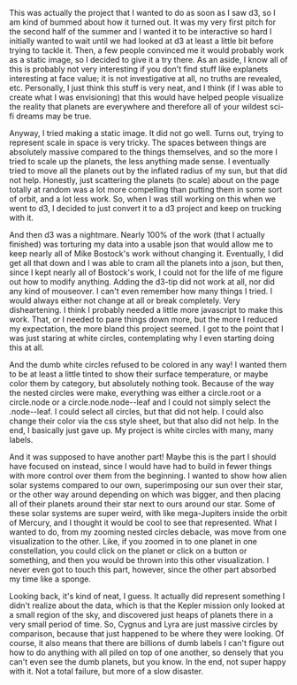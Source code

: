 This was actually the project that I wanted to do as soon as I saw d3, so I am kind of bummed about how it turned out. It was my very first pitch for the second half of the summer and I wanted it to be interactive so hard I initially wanted to wait until we had looked at d3 at least a little bit before trying to tackle it. Then, a few people convinced me it would probably work as a static image, so I decided to give it a try there. As an aside, I know all of this is probably not very interesting if you don't find stuff like explanets interesting at face value; it is not investigative at all, no truths are revealed, etc. Personally, I just think this stuff is very neat, and I think (if I was able to create what I was envisioning) that this would have helped people visualize the reality that planets are everywhere and therefore all of your wildest sci-fi dreams may be true.

Anyway, I tried making a static image. It did not go well. Turns out, trying to represent scale in space is very tricky. The spaces between things are absolutely massive compared to the things themselves, and so the more I tried to scale up the planets, the less anything made sense. I eventually tried to move all the planets out by the inflated radius of my sun, but that did not help. Honestly, just scattering the planets (to scale) about on the page totally at random was a lot more compelling than putting them in some sort of orbit, and a lot less work. So, when I was still working on this when we went to d3, I decided to just convert it to a d3 project and keep on trucking with it.

And then d3 was a nightmare. Nearly 100% of the work (that I actually finished) was torturing my data into a usable json that would allow me to keep nearly all of Mike Bostock's work without changing it. Eventually, I did get all that down and I was able to cram all the planets into a json, but then, since I kept nearly all of Bostock's work, I could not for the life of me figure out how to modify anything. Adding the d3-tip did not work at all, nor did any kind of mouseover. I can't even remember how many things I tried. I would always either not change at all or break completely. Very disheartening. I think I probably needed a little more javascript to make this work. That, or I needed to pare things down more, but the more I reduced my expectation, the more bland this project seemed. I got to the point that I was just staring at white circles, contemplating why I even starting doing this at all.

And the dumb white circles refused to be colored in any way! I wanted them to be at least a little tinted to show their surface temperature, or maybe color them by category, but absolutely nothing took. Because of the way the nested circles were make, everything was either a circle.root or a circle.node or a circle.node.node--leaf and I could not simply select the .node--leaf. I could select all circles, but that did not help. I could also change their color via the css style sheet, but that also did not help. In the end, I basically just gave up. My project is white circles with many, many labels.

And it was supposed to have another part! Maybe this is the part I should have focused on instead, since I would have had to build in fewer things with more control over them from the beginning. I wanted to show how alien solar systems compared to our own, superimposing our sun over their star, or the other way around depending on which was bigger, and then placing all of their planets around their star next to ours around our star. Some of these solar systems are super weird, with like mega-Jupiters inside the orbit of Mercury, and I thought it would be cool to see that represented. What I wanted to do, from my zooming nested circles debacle, was move from one visualization to the other. Like, if you zoomed in to one planet in one constellation, you could click on the planet or click on a button or something, and then you would be thrown into this other visualization. I never even got to touch this part, however, since the other part absorbed my time like a sponge.

Looking back, it's kind of neat, I guess. It actually did represent something I didn't realize about the data, which is that the Kepler mission only looked at a small region of the sky, and discovered just heaps of planets there in a very small period of time. So, Cygnus and Lyra are just massive circles by comparison, because that just happened to be where they were looking. Of course, it also means that there are billions of dumb labels I can't figure out how to do anything with all piled on top of one another, so densely that you can't even see the dumb planets, but you know. In the end, not super happy with it. Not a total failure, but more of a slow disaster.
